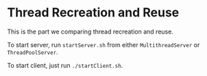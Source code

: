 # Thread Recreation and Reuse

This is the part we comparing thread recreation and reuse. 

To start server, run `startServer.sh` from either `MultithreadServer` or `ThreadPoolServer`.

To start client, just run `./startClient.sh`.
